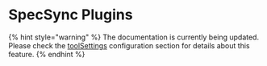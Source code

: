 # SpecSync Plugins



{% hint style="warning" %}
The documentation is currently being updated. Please check the [toolSettings](../../reference/configuration/configuration-toolsettings.md) configuration section for details about this feature.
{% endhint %}

